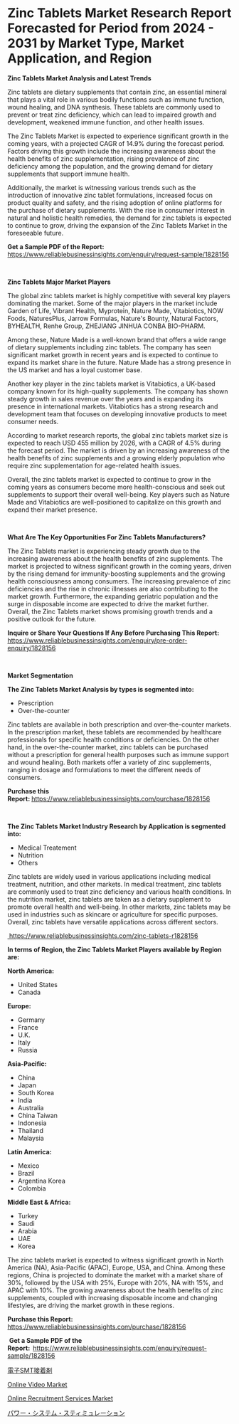 <p><h1>Zinc Tablets Market Research Report Forecasted for Period from 2024 -  2031 by Market Type, Market Application, and Region</h1></p><p><strong>Zinc Tablets Market Analysis and Latest Trends</strong></p>
<p><p>Zinc tablets are dietary supplements that contain zinc, an essential mineral that plays a vital role in various bodily functions such as immune function, wound healing, and DNA synthesis. These tablets are commonly used to prevent or treat zinc deficiency, which can lead to impaired growth and development, weakened immune function, and other health issues.</p><p>The Zinc Tablets Market is expected to experience significant growth in the coming years, with a projected CAGR of 14.9% during the forecast period. Factors driving this growth include the increasing awareness about the health benefits of zinc supplementation, rising prevalence of zinc deficiency among the population, and the growing demand for dietary supplements that support immune health.</p><p>Additionally, the market is witnessing various trends such as the introduction of innovative zinc tablet formulations, increased focus on product quality and safety, and the rising adoption of online platforms for the purchase of dietary supplements. With the rise in consumer interest in natural and holistic health remedies, the demand for zinc tablets is expected to continue to grow, driving the expansion of the Zinc Tablets Market in the foreseeable future.</p></p>
<p><strong>Get a Sample PDF of the Report:&nbsp;</strong> <a href="https://www.reliablebusinessinsights.com/enquiry/request-sample/1828156">https://www.reliablebusinessinsights.com/enquiry/request-sample/1828156</a></p>
<p>&nbsp;</p>
<p><strong>Zinc Tablets Major Market Players</strong></p>
<p><p>The global zinc tablets market is highly competitive with several key players dominating the market. Some of the major players in the market include Garden of Life, Vibrant Health, Myprotein, Nature Made, Vitabiotics, NOW Foods, NaturesPlus, Jarrow Formulas, Nature's Bounty, Natural Factors, BYHEALTH, Renhe Group, ZHEJIANG JINHUA CONBA BIO-PHARM.</p><p>Among these, Nature Made is a well-known brand that offers a wide range of dietary supplements including zinc tablets. The company has seen significant market growth in recent years and is expected to continue to expand its market share in the future. Nature Made has a strong presence in the US market and has a loyal customer base.</p><p>Another key player in the zinc tablets market is Vitabiotics, a UK-based company known for its high-quality supplements. The company has shown steady growth in sales revenue over the years and is expanding its presence in international markets. Vitabiotics has a strong research and development team that focuses on developing innovative products to meet consumer needs.</p><p>According to market research reports, the global zinc tablets market size is expected to reach USD 455 million by 2026, with a CAGR of 4.5% during the forecast period. The market is driven by an increasing awareness of the health benefits of zinc supplements and a growing elderly population who require zinc supplementation for age-related health issues.</p><p>Overall, the zinc tablets market is expected to continue to grow in the coming years as consumers become more health-conscious and seek out supplements to support their overall well-being. Key players such as Nature Made and Vitabiotics are well-positioned to capitalize on this growth and expand their market presence.</p></p>
<p>&nbsp;</p>
<p><strong>What Are The Key Opportunities For Zinc Tablets Manufacturers?</strong></p>
<p><p>The Zinc Tablets market is experiencing steady growth due to the increasing awareness about the health benefits of zinc supplements. The market is projected to witness significant growth in the coming years, driven by the rising demand for immunity-boosting supplements and the growing health consciousness among consumers. The increasing prevalence of zinc deficiencies and the rise in chronic illnesses are also contributing to the market growth. Furthermore, the expanding geriatric population and the surge in disposable income are expected to drive the market further. Overall, the Zinc Tablets market shows promising growth trends and a positive outlook for the future.</p></p>
<p><strong>Inquire or Share Your Questions If Any Before Purchasing This Report:</strong> <a href="https://www.reliablebusinessinsights.com/enquiry/pre-order-enquiry/1828156">https://www.reliablebusinessinsights.com/enquiry/pre-order-enquiry/1828156</a></p>
<p>&nbsp;</p>
<p><strong>Market Segmentation</strong></p>
<p><strong>The Zinc Tablets Market Analysis by types is segmented into:</strong></p>
<p><ul><li>Prescription</li><li>Over-the-counter</li></ul></p>
<p><p>Zinc tablets are available in both prescription and over-the-counter markets. In the prescription market, these tablets are recommended by healthcare professionals for specific health conditions or deficiencies. On the other hand, in the over-the-counter market, zinc tablets can be purchased without a prescription for general health purposes such as immune support and wound healing. Both markets offer a variety of zinc supplements, ranging in dosage and formulations to meet the different needs of consumers.</p></p>
<p><strong>Purchase this Report:&nbsp;</strong><a href="https://www.reliablebusinessinsights.com/purchase/1828156">https://www.reliablebusinessinsights.com/purchase/1828156</a></p>
<p>&nbsp;</p>
<p><strong>The Zinc Tablets Market Industry Research by Application is segmented into:</strong></p>
<p><ul><li>Medical Treatement</li><li>Nutrition</li><li>Others</li></ul></p>
<p><p>Zinc tablets are widely used in various applications including medical treatment, nutrition, and other markets. In medical treatment, zinc tablets are commonly used to treat zinc deficiency and various health conditions. In the nutrition market, zinc tablets are taken as a dietary supplement to promote overall health and well-being. In other markets, zinc tablets may be used in industries such as skincare or agriculture for specific purposes. Overall, zinc tablets have versatile applications across different sectors.</p></p>
<p><a href="https://www.reliablebusinessinsights.com/zinc-tablets-r1828156">&nbsp;https://www.reliablebusinessinsights.com/zinc-tablets-r1828156</a></p>
<p><strong>In terms of Region, the Zinc Tablets Market Players available by Region are:</strong></p>
<p>
    <p> <strong> North America: </strong>
        <ul>
            <li>United States</li>
            <li>Canada</li>
        </ul>
        </p> 
    <p> <strong> Europe: </strong>
        <ul>
            <li>Germany</li>
            <li>France</li>
            <li>U.K.</li>
            <li>Italy</li>
            <li>Russia</li>
        </ul>
        </p> 
    <p> <strong> Asia-Pacific: </strong>
        <ul>
            <li>China</li>
            <li>Japan</li>
            <li>South Korea</li>
            <li>India</li>
            <li>Australia</li>
            <li>China Taiwan</li>
            <li>Indonesia</li>
            <li>Thailand</li>
            <li>Malaysia</li>
        </ul>
        </p> 
    <p> <strong> Latin America: </strong>
        <ul>
            <li>Mexico</li>
            <li>Brazil</li>
            <li>Argentina Korea</li>
            <li>Colombia</li>
        </ul>
        </p> 
    <p> <strong> Middle East & Africa: </strong>
        <ul>
            <li>Turkey</li>
            <li>Saudi</li>
            <li>Arabia</li>
            <li>UAE</li>
            <li>Korea</li>
        </ul>
    </p>
    </p>
<p><p>The zinc tablets market is expected to witness significant growth in North America (NA), Asia-Pacific (APAC), Europe, USA, and China. Among these regions, China is projected to dominate the market with a market share of 30%, followed by the USA with 25%, Europe with 20%, NA with 15%, and APAC with 10%. The growing awareness about the health benefits of zinc supplements, coupled with increasing disposable income and changing lifestyles, are driving the market growth in these regions.</p></p>
<p><strong>Purchase this Report: </strong><a href="https://www.reliablebusinessinsights.com/purchase/1828156">https://www.reliablebusinessinsights.com/purchase/1828156</a></p>
<p>&nbsp;<strong>Get a Sample PDF of the Report:&nbsp;&nbsp;</strong><a href="https://www.reliablebusinessinsights.com/enquiry/request-sample/1828156">https://www.reliablebusinessinsights.com/enquiry/request-sample/1828156</a></p>
<p><strong></strong></p>
<p><p><a href="https://github.com/ycmtqqhvk3273/Market-Research-Report-List-3/blob/main/4808301178202.md">電子SMT接着剤</a></p><p><a href="https://github.com/ashman753/Market-Research-Report-List-2/blob/main/online-video-market.md">Online Video Market</a></p><p><a href="https://github.com/singletonthaxterkelliehr2df/Market-Research-Report-List-3/blob/main/online-recruitment-services-market.md">Online Recruitment Services Market</a></p><p><a href="https://github.com/FredaJerde/Market-Research-Report-List-1/blob/main/6764197178201.md">パワー・システム・スティミュレーション</a></p></p>